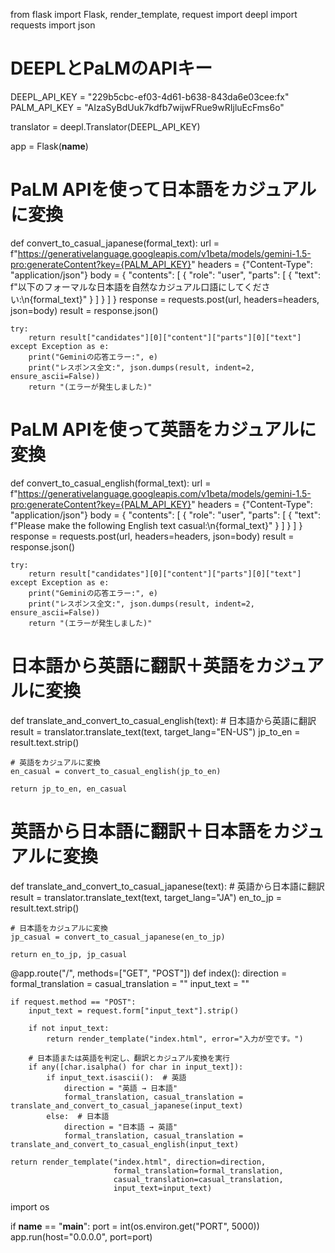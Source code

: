 from flask import Flask, render_template, request
import deepl
import requests
import json

# DEEPLとPaLMのAPIキー
DEEPL_API_KEY = "229b5cbc-ef03-4d61-b638-843da6e03cee:fx"
PALM_API_KEY = "AIzaSyBdUuk7kdfb7wijwFRue9wRIjluEcFms6o"

translator = deepl.Translator(DEEPL_API_KEY)

app = Flask(__name__)

# PaLM APIを使って日本語をカジュアルに変換
def convert_to_casual_japanese(formal_text):
    url = f"https://generativelanguage.googleapis.com/v1beta/models/gemini-1.5-pro:generateContent?key={PALM_API_KEY}"
    headers = {"Content-Type": "application/json"}
    body = {
        "contents": [
            {
                "role": "user",
                "parts": [
                    {
                        "text": f"以下のフォーマルな日本語を自然なカジュアル口語にしてください:\n{formal_text}"
                    }
                ]
            }
        ]
    }
    response = requests.post(url, headers=headers, json=body)
    result = response.json()

    try:
        return result["candidates"][0]["content"]["parts"][0]["text"]
    except Exception as e:
        print("Geminiの応答エラー:", e)
        print("レスポンス全文:", json.dumps(result, indent=2, ensure_ascii=False))
        return "(エラーが発生しました)"

# PaLM APIを使って英語をカジュアルに変換
def convert_to_casual_english(formal_text):
    url = f"https://generativelanguage.googleapis.com/v1beta/models/gemini-1.5-pro:generateContent?key={PALM_API_KEY}"
    headers = {"Content-Type": "application/json"}
    body = {
        "contents": [
            {
                "role": "user",
                "parts": [
                    {
                        "text": f"Please make the following English text casual:\n{formal_text}"
                    }
                ]
            }
        ]
    }
    response = requests.post(url, headers=headers, json=body)
    result = response.json()

    try:
        return result["candidates"][0]["content"]["parts"][0]["text"]
    except Exception as e:
        print("Geminiの応答エラー:", e)
        print("レスポンス全文:", json.dumps(result, indent=2, ensure_ascii=False))
        return "(エラーが発生しました)"

# 日本語から英語に翻訳＋英語をカジュアルに変換
def translate_and_convert_to_casual_english(text):
    # 日本語から英語に翻訳
    result = translator.translate_text(text, target_lang="EN-US")
    jp_to_en = result.text.strip()

    # 英語をカジュアルに変換
    en_casual = convert_to_casual_english(jp_to_en)

    return jp_to_en, en_casual

# 英語から日本語に翻訳＋日本語をカジュアルに変換
def translate_and_convert_to_casual_japanese(text):
    # 英語から日本語に翻訳
    result = translator.translate_text(text, target_lang="JA")
    en_to_jp = result.text.strip()

    # 日本語をカジュアルに変換
    jp_casual = convert_to_casual_japanese(en_to_jp)

    return en_to_jp, jp_casual

@app.route("/", methods=["GET", "POST"])
def index():
    direction = formal_translation = casual_translation = ""
    input_text = ""
    
    if request.method == "POST":
        input_text = request.form["input_text"].strip()
        
        if not input_text:
            return render_template("index.html", error="入力が空です。")
        
        # 日本語または英語を判定し、翻訳とカジュアル変換を実行
        if any([char.isalpha() for char in input_text]):
            if input_text.isascii():  # 英語
                direction = "英語 → 日本語"
                formal_translation, casual_translation = translate_and_convert_to_casual_japanese(input_text)
            else:  # 日本語
                direction = "日本語 → 英語"
                formal_translation, casual_translation = translate_and_convert_to_casual_english(input_text)
    
    return render_template("index.html", direction=direction, 
                           formal_translation=formal_translation, 
                           casual_translation=casual_translation, 
                           input_text=input_text)

import os

if __name__ == "__main__":
    port = int(os.environ.get("PORT", 5000))
    app.run(host="0.0.0.0", port=port)

